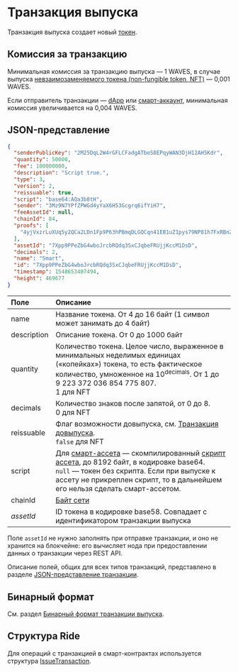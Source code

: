 # Транзакция выпуска

Транзакция выпуска создает новый [токен](/ru/blockchain/token/).

## Комиссия за транзакцию

Минимальная комиссия за транзакцию выпуска — 1 WAVES, в случае выпуска [невзаимозаменяемого токена (non-fungible token, NFT)](/ru/blockchain/token/non-fungible-token) — 0,001 WAVES.

Если отправитель транзакции —  [dApp](/ru/blockchain/account/dapp) или [смарт-аккаунт](/ru/blockchain/account/smart-account), минимальная комиссия увеличивается на 0,004 WAVES.

## JSON-представление

```json
{
  "senderPublicKey": "2M25DqL2W4rGFLCFadgATboS8EPqyWAN3DjH12AH5Kdr",
  "quantity": 50000,
  "fee": 100000000,
  "description": "Script true.",
  "type": 3,
  "version": 2,
  "reissuable": true,
  "script": "base64:AQa3b8tH",
  "sender": "3Mz9N7YPfZPWGd4yYaX6H53Gcgrq6ifYiH7",
  "feeAssetId": null,
  "chainId": 84,
  "proofs": [
    "4yjVxzrLuXUq5y2QCa2LDn1Fp9P63hPBmqDLGQCqn41EB1uZ1pys79NP81h7FxRBnZSbpNGbz1xjwckHcPAQHmFX"
  ],
  "assetId": "7Xpp9PPeZbG4wboJrcbRQdq3SxCJqbeFRUjjKccM1DsD",
  "decimals": 2,
  "name": "Smart",
  "id": "7Xpp9PPeZbG4wboJrcbRQdq3SxCJqbeFRUjjKccM1DsD",
  "timestamp": 1548653407494,
  "height": 469677
}
```

| Поле | Описание |
| :--- | :--- |
| name | Название токена. От 4 до 16 байт (1 символ может занимать до 4 байт) |
| description | Описание токена. От 0 до 1000 байт |
| quantity | Количество токена. Целое число, выраженное в минимальных неделимых единицах («копейках») токена, то есть фактическое количество, умноженное на 10<sup>decimals</sup>. От 1 до 9&nbsp;223&nbsp;372&nbsp;036&nbsp;854&nbsp;775&nbsp;807.<br>1 для NFT |
| decimals | Количество знаков после запятой, от 0 до 8.<br>0 для NFT |
| reissuable | Флаг возможности довыпуска, см. [Транзакция довыпуска](/ru/blockchain/transaction-type/reissue-transaction).<br>`false` для NFT |
| script | Для [смарт-ассета](/ru/blockchain/token/smart-asset) — скомпилированный [скрипт ассета](/ru/ride/script/script-types/asset-script), до 8192 байт, в кодировке base64.<br>`null` — токен без скрипта. Если при выпуске к ассету не прикреплен скрипт, то в дальнейшем его нельзя сделать смарт-ассетом. |
| chainId | [Байт сети](/ru/blockchain/blockchain-network/#байт-сети) |
| *assetId* | ID токена в кодировке base58. Совпадает с идентификатором транзакции выпуска |

Поле `assetId` не нужно заполнять при отправке транзакции, и оно не хранится на блокчейне: его вычисляет нода при предоставлении данных о транзакции через REST API.

Описание полей, общих для всех типов транзакций, представлено в разделе [JSON-представление транзакции](/ru/blockchain/transaction/#json-представление-транзакции).

## Бинарный формат

См. раздел [Бинарный формат транзакции выпуска](/ru/blockchain/binary-format/transaction-binary-format/issue-transaction-binary-format).

## Структура Ride

Для операций с транзакцией в смарт-контрактах используется структура [IssueTransaction](/ru/ride/structures/transaction-structures/issue-transaction).
